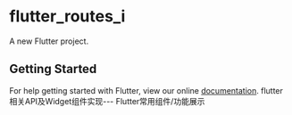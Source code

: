 # flutter_routes_i

A new Flutter project.

## Getting Started

For help getting started with Flutter, view our online
[documentation](https://flutter.io/).
flutter相关API及Widget组件实现---
Flutter常用组件/功能展示
